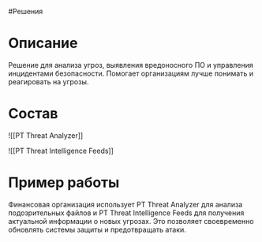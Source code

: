 #Решения 

# Описание

Решение для анализа угроз, выявления вредоносного ПО и управления инцидентами безопасности. Помогает организациям лучше понимать и реагировать на угрозы.

# Состав

![[PT Threat Analyzer]]

![[PT Threat Intelligence Feeds]]

# Пример работы

Финансовая организация использует PT Threat Analyzer для анализа подозрительных файлов и PT Threat Intelligence Feeds для получения актуальной информации о новых угрозах. Это позволяет своевременно обновлять системы защиты и предотвращать атаки.
